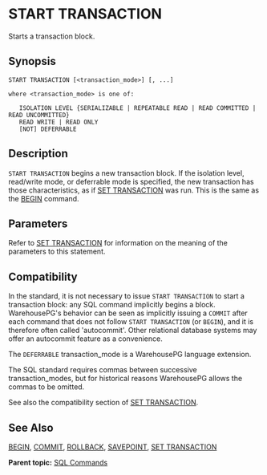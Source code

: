 # START TRANSACTION 

Starts a transaction block.

## <a id="section2"></a>Synopsis 

``` {#sql_command_synopsis}
START TRANSACTION [<transaction_mode>] [, ...]

where <transaction_mode> is one of:

   ISOLATION LEVEL {SERIALIZABLE | REPEATABLE READ | READ COMMITTED | READ UNCOMMITTED}
   READ WRITE | READ ONLY
   [NOT] DEFERRABLE
```

## <a id="section3"></a>Description 

`START TRANSACTION` begins a new transaction block. If the isolation level, read/write mode, or deferrable mode is specified, the new transaction has those characteristics, as if [SET TRANSACTION](SET_TRANSACTION.html) was run. This is the same as the [BEGIN](BEGIN.html) command.

## <a id="section4"></a>Parameters 

Refer to [SET TRANSACTION](SET_TRANSACTION.html) for information on the meaning of the parameters to this statement.


## <a id="section6"></a>Compatibility 

In the standard, it is not necessary to issue `START TRANSACTION` to start a transaction block: any SQL command implicitly begins a block. WarehousePG's behavior can be seen as implicitly issuing a `COMMIT` after each command that does not follow `START TRANSACTION` \(or `BEGIN`\), and it is therefore often called 'autocommit'. Other relational database systems may offer an autocommit feature as a convenience.

The `DEFERRABLE` transaction\_mode is a WarehousePG language extension.

The SQL standard requires commas between successive transaction\_modes, but for historical reasons WarehousePG allows the commas to be omitted.

See also the compatibility section of [SET TRANSACTION](SET_TRANSACTION.html).

## <a id="section7"></a>See Also 

[BEGIN](BEGIN.html), [COMMIT](COMMIT.html), [ROLLBACK](ROLLBACK.html), [SAVEPOINT](SAVEPOINT.html), [SET TRANSACTION](SET_TRANSACTION.html)

**Parent topic:** [SQL Commands](../sql_commands/sql_ref.html)

